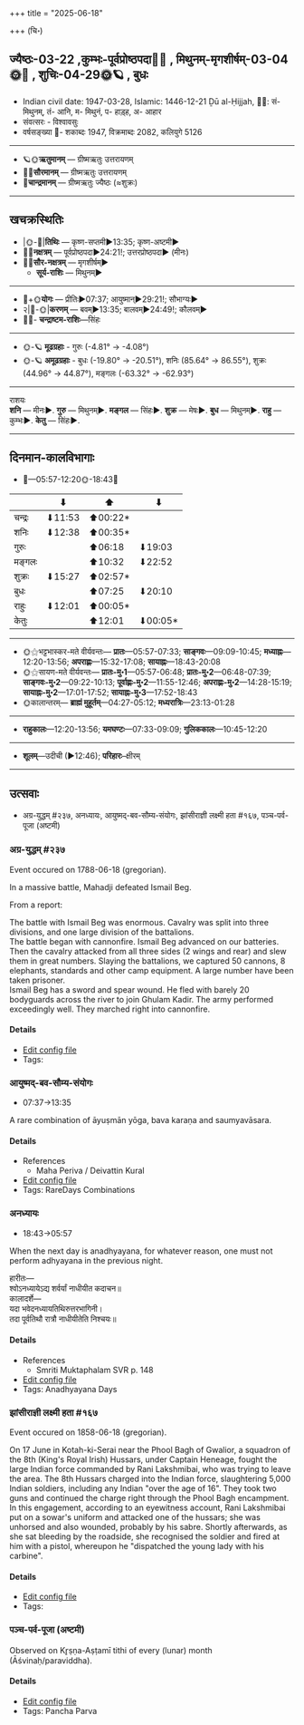+++
title = "2025-06-18"

+++
(चि॰)
## ज्यैष्ठः-03-22  ,कुम्भः-पूर्वप्रोष्ठपदा🌛🌌  ,  मिथुनम्-मृगशीर्षम्-03-04🌞🌌  ,  शुचिः-04-29🌞🪐  , बुधः
- Indian civil date: 1947-03-28, Islamic: 1446-12-21 Ḏū al-Ḥijjah, 🌌🌞: सं- मिथुनम्, तं- आनि, म- मिथुनं, प- हाड़्ह, अ- आहार
- संवत्सरः - विश्वावसुः
- वर्षसङ्ख्या 🌛- शकाब्दः 1947, विक्रमाब्दः 2082, कलियुगे 5126
___________________
- 🪐🌞**ऋतुमानम्** — ग्रीष्मऋतुः उत्तरायणम्
- 🌌🌞**सौरमानम्** — ग्रीष्मऋतुः उत्तरायणम्
- 🌛**चान्द्रमानम्** — ग्रीष्मऋतुः ज्यैष्ठः (≈शुक्रः)
___________________


## खचक्रस्थितिः
- |🌞-🌛|**तिथिः** — कृष्ण-सप्तमी►13:35; कृष्ण-अष्टमी►  
- 🌌🌛**नक्षत्रम्** — पूर्वप्रोष्ठपदा►24:21!; उत्तरप्रोष्ठपदा► (मीनः)  
- 🌌🌞**सौर-नक्षत्रम्** — मृगशीर्षम्►  
  - **सूर्य-राशिः** — मिथुनम्► 
___________________
- 🌛+🌞**योगः** — प्रीतिः►07:37; आयुष्मान्►29:21!; सौभाग्यः►  
- २|🌛-🌞|**करणम्** — बवम्►13:35; बालवम्►24:49!; कौलवम्►  
- 🌌🌛- **चन्द्राष्टम-राशिः**—सिंहः  
___________________
- 🌞-🪐 **मूढग्रहाः** - गुरुः (-4.81° → -4.08°)
- 🌞-🪐 **अमूढग्रहाः** - बुधः (-19.80° → -20.51°), शनिः (85.64° → 86.55°), शुक्रः (44.96° → 44.87°), मङ्गलः (-63.32° → -62.93°)
___________________
राशयः  
**शनि** — मीनः►. **गुरु** — मिथुनम्►. **मङ्गल** — सिंहः►. **शुक्र** — मेषः►. **बुध** — मिथुनम्►. **राहु** — कुम्भः►. **केतु** — सिंहः►. 
___________________


## दिनमान-कालविभागाः
- 🌅—05:57-12:20🌞-18:43🌇  

|      |⬇     |⬆     |⬇     |
|------|-----|-----|------|
|चन्द्रः|⬇11:53 |⬆00:22*|     |
|शनिः   |⬇12:38 |⬆00:35*|     |
|गुरुः  |     |⬆06:18 |⬇19:03 |
|मङ्गलः |     |⬆10:32 |⬇22:52 |
|शुक्रः |⬇15:27 |⬆02:57*|     |
|बुधः   |     |⬆07:25 |⬇20:10 |
|राहुः  |⬇12:01 |⬆00:05*|     |
|केतुः  |     |⬆12:01 |⬇00:05*|
___________________
- 🌞⚝भट्टभास्कर-मते वीर्यवन्तः— **प्रातः**—05:57-07:33; **साङ्गवः**—09:09-10:45; **मध्याह्नः**—12:20-13:56; **अपराह्णः**—15:32-17:08; **सायाह्नः**—18:43-20:08  
- 🌞⚝सायण-मते वीर्यवन्तः— **प्रातः-मु॰1**—05:57-06:48; **प्रातः-मु॰2**—06:48-07:39; **साङ्गवः-मु॰2**—09:22-10:13; **पूर्वाह्णः-मु॰2**—11:55-12:46; **अपराह्णः-मु॰2**—14:28-15:19; **सायाह्नः-मु॰2**—17:01-17:52; **सायाह्नः-मु॰3**—17:52-18:43  
- 🌞कालान्तरम्— **ब्राह्मं मुहूर्तम्**—04:27-05:12; **मध्यरात्रिः**—23:13-01:28  
___________________
- **राहुकालः**—12:20-13:56; **यमघण्टः**—07:33-09:09; **गुलिककालः**—10:45-12:20  
___________________
- **शूलम्**—उदीची (►12:46); **परिहारः**–क्षीरम्  
___________________

## उत्सवाः
- अग्र-युद्धम् #२३७, अनध्यायः, आयुष्मद्-बव-सौम्य-संयोगः, झांसीराज्ञी लक्ष्मी हता #१६७, पञ्च-पर्व-पूजा (अष्टमी)
### अग्र-युद्धम् #२३७

Event occured on 1788-06-18 (gregorian). 

In a massive battle, Mahadji defeated Ismail Beg.

From a report:

The battle with Ismail Beg was enormous. Cavalry was split into three divisions, and one large division of the battalions.  
The battle began with cannonfire. Ismail Beg advanced on our batteries. Then the cavalry attacked from all three sides (2 wings and rear) and slew them in great numbers. Slaying the battalions, we captured 50 cannons, 8 elephants, standards and other camp equipment. A large number have been taken prisoner.  
Ismail Beg has a sword and spear wound. He fled with barely 20 bodyguards across the river to join Ghulam Kadir. The army performed exceedingly well. They marched right into cannonfire.

#### Details
- [Edit config file](https://github.com/jyotisham/adyatithi/blob/master/mahApuruSha/xatra-later/gregorian/day/06/18/Agra-yuddham.toml)
- Tags: 


### आयुष्मद्-बव-सौम्य-संयोगः
- 07:37→13:35



A rare combination of āyuṣmān yōga, bava karaṇa and saumyavāsara.

#### Details
- References
  - Maha Periva / Deivattin Kural
- [Edit config file](https://github.com/jyotisham/adyatithi/blob/master/time_focus/misc_combinations/description_only/AyuSmad-bava-saumya-saMyOgaH.toml)
- Tags: RareDays Combinations


### अनध्यायः
- 18:43→05:57



When the next day is anadhyayana, for whatever reason, one must not perform adhyayana in the previous night.

हारीतः—  
श्वोऽनध्यायेऽद्य शर्वर्यां नाधीयीत कदाचन॥  
कालादर्शे—  
यदा भवेदनध्यायतिथिरुत्तरभागिनी।  
तदा पूर्वतिथौ रात्रौ नाधीयीतेति निश्चयः॥



#### Details
- References
  - Smriti Muktaphalam SVR p.  148
- [Edit config file](https://github.com/jyotisham/adyatithi/blob/master/time_focus/adhyayana/description_only/anadhyAyaH~pUrvarAtrau.toml)
- Tags: Anadhyayana Days


### झांसीराज्ञी लक्ष्मी हता #१६७

Event occured on 1858-06-18 (gregorian). 

On 17 June in Kotah-ki-Serai near the Phool Bagh of Gwalior, a squadron of the 8th (King's Royal Irish) Hussars, under Captain Heneage, fought the large Indian force commanded by Rani Lakshmibai, who was trying to leave the area. The 8th Hussars charged into the Indian force, slaughtering 5,000 Indian soldiers, including any Indian "over the age of 16". They took two guns and continued the charge right through the Phool Bagh encampment. In this engagement, according to an eyewitness account, Rani Lakshmibai put on a sowar's uniform and attacked one of the hussars; she was unhorsed and also wounded, probably by his sabre. Shortly afterwards, as she sat bleeding by the roadside, she recognised the soldier and fired at him with a pistol, whereupon he "dispatched the young lady with his carbine".

#### Details
- [Edit config file](https://github.com/jyotisham/adyatithi/blob/master/mahApuruSha/xatra-later/gregorian/day/06/18/laxmI-rAjJNI_hatA.toml)
- Tags: 


### पञ्च-पर्व-पूजा (अष्टमी)

Observed on Kr̥ṣṇa-Aṣṭamī tithi of every (lunar) month (Āśvinaḥ/paraviddha). 



#### Details
- [Edit config file](https://github.com/jyotisham/adyatithi/blob/master/devatA/devIparva/lunar_month/tithi/00/23/pancha-parva-3.toml)
- Tags: Pancha Parva


